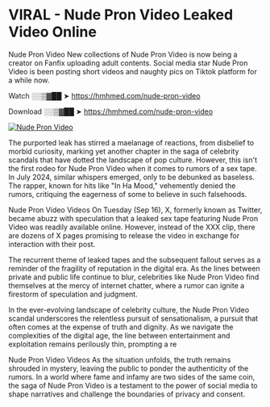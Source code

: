 # VIRAL - Nude Pron Video Leaked Video Online

Nude Pron Video New collections of Nude Pron Video is now being a creator on Fanfix uploading adult contents. Social media star Nude Pron Video is been posting short videos and naughty pics on Tiktok platform for a while now.

Watch ░░▒▓██ ➤ https://hmhmed.com/nude-pron-video

Download ░░▒▓██ ➤ https://hmhmed.com/nude-pron-video

[![Nude Pron Video](https://i.imgur.com/dJHk4Zq.gif)](https://hmhmed.com/nude-pron-video)

The purported leak has stirred a maelanage of reactions, from disbelief to morbid curiosity, marking yet another chapter in the saga of celebrity scandals that have dotted the landscape of pop culture. However, this isn't the first rodeo for Nude Pron Video when it comes to rumors of a sex tape. In July 2024, similar whispers emerged, only to be debunked as baseless. The rapper, known for hits like "In Ha Mood," vehemently denied the rumors, critiquing the eagerness of some to believe in such falsehoods.

Nude Pron Video Videos
On Tuesday (Sep 16), X, formerly known as Twitter, became abuzz with speculation that a leaked sex tape featuring Nude Pron Video was readily available online. However, instead of the XXX clip, there are dozens of X pages promising to release the video in exchange for interaction with their post.

The recurrent theme of leaked tapes and the subsequent fallout serves as a reminder of the fragility of reputation in the digital era. As the lines between private and public life continue to blur, celebrities like Nude Pron Video find themselves at the mercy of internet chatter, where a rumor can ignite a firestorm of speculation and judgment.

In the ever-evolving landscape of celebrity culture, the Nude Pron Video scandal underscores the relentless pursuit of sensationalism, a pursuit that often comes at the expense of truth and dignity. As we navigate the complexities of the digital age, the line between entertainment and exploitation remains perilously thin, prompting a re

Nude Pron Video Videos
As the situation unfolds, the truth remains shrouded in mystery, leaving the public to ponder the authenticity of the rumors. In a world where fame and infamy are two sides of the same coin, the saga of Nude Pron Video is a testament to the power of social media to shape narratives and challenge the boundaries of privacy and consent.